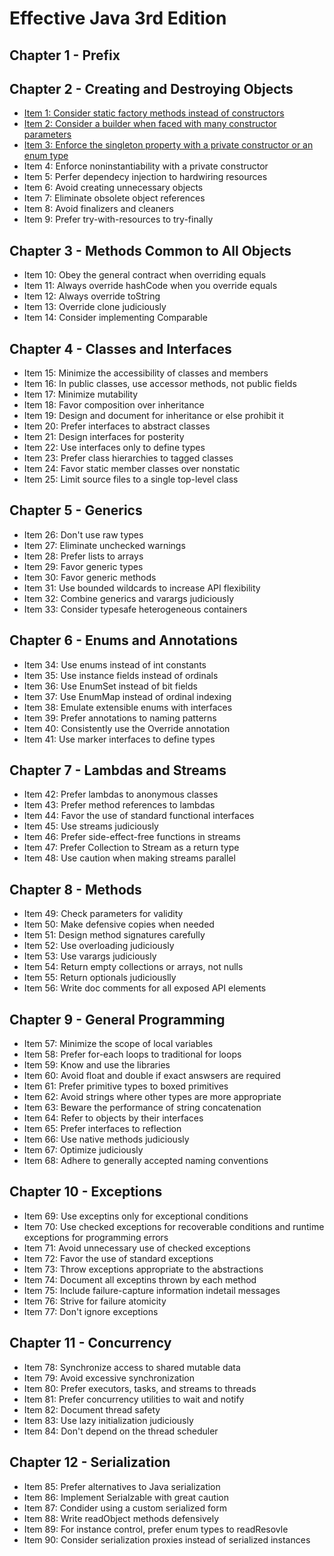# Effective Java 3rd Edition
## Chapter 1 - Prefix
## Chapter 2 - Creating and Destroying Objects
* [Item 1: Consider static factory methods instead of constructors](Chapter-2/Item-1-Consider-static-factory-methods-instead-of-constructors.md)
* [Item 2: Consider a builder when faced with many constructor parameters](Chapter-2/Item-2-Consider-a-builder-when-faced-with-many-constructor-parameters.md)
* [Item 3: Enforce the singleton property with a private constructor or an enum type](Chapter-2/Item-3-Enforce-the-singleton-property-with-a-private-constructor-or-enum-type.md)
* Item 4: Enforce noninstantiability with a private constructor
* Item 5: Perfer dependecy injection to hardwiring resources
* Item 6: Avoid creating unnecessary objects
* Item 7: Eliminate obsolete object references
* Item 8: Avoid finalizers and cleaners
* Item 9: Prefer try-with-resources to try-finally
## Chapter 3 - Methods Common to All Objects
* Item 10: Obey the general contract when overriding equals
* Item 11: Always override hashCode when you override equals
* Item 12: Always override toString
* Item 13: Override clone judiciously
* Item 14: Consider implementing Comparable
## Chapter 4 - Classes and Interfaces
* Item 15: Minimize the accessibility of classes and members
* Item 16: In public classes, use accessor methods, not public fields
* Item 17: Minimize mutability
* Item 18: Favor composition over inheritance
* Item 19: Design and document for inheritance or else prohibit it
* Item 20: Prefer interfaces to abstract classes
* Item 21: Design interfaces for posterity
* Item 22: Use interfaces only to define types
* Item 23: Prefer class hierarchies to tagged classes
* Item 24: Favor static member classes over nonstatic
* Item 25: Limit source files to a single top-level class
## Chapter 5 - Generics
* Item 26: Don't use raw types
* Item 27: Eliminate unchecked warnings
* Item 28: Prefer lists to arrays
* Item 29: Favor generic types
* Item 30: Favor generic methods
* Item 31: Use bounded wildcards to increase API flexibility
* Item 32: Combine generics and varargs judiciously
* Item 33: Consider typesafe heterogeneous containers
## Chapter 6 - Enums and Annotations
* Item 34: Use enums instead of int constants
* Item 35: Use instance fields instead of ordinals
* Item 36: Use EnumSet instead of bit fields
* Item 37: Use EnumMap instead of ordinal indexing
* Item 38: Emulate extensible enums with interfaces
* Item 39: Prefer annotations to naming patterns
* Item 40: Consistently use the Override annotation
* Item 41: Use marker interfaces to define types
## Chapter 7 - Lambdas and Streams
* Item 42: Prefer lambdas to anonymous classes
* Item 43: Prefer method references to lambdas
* Item 44: Favor the use of standard functional interfaces
* Item 45: Use streams judiciously
* Item 46: Prefer side-effect-free functions in streams
* Item 47: Prefer Collection to Stream as a return type
* Item 48: Use caution when making streams parallel
## Chapter 8 - Methods
* Item 49: Check parameters for validity
* Item 50: Make defensive copies when needed
* Item 51: Design method signatures carefully
* Item 52: Use overloading judiciously
* Item 53: Use varargs judiciously
* Item 54: Return empty collections or arrays, not nulls
* Item 55: Return optionals judiciouslly
* Item 56: Write doc comments for all exposed API elements
## Chapter 9 - General Programming
* Item 57: Minimize the scope of local variables
* Item 58: Prefer for-each loops to traditional for loops
* Item 59: Know and use the libraries
* Item 60: Avoid float and double if exact answsers are required
* Item 61: Prefer primitive types to boxed primitives
* Item 62: Avoid strings where other types are more appropriate
* Item 63: Beware the performance of string concatenation
* Item 64: Refer to objects by their interfaces
* Item 65: Prefer interfaces to reflection
* Item 66: Use native methods judiciously
* Item 67: Optimize judiciously
* Item 68: Adhere to generally accepted naming conventions
## Chapter 10 - Exceptions
* Item 69: Use exceptins only for exceptional conditions
* Item 70: Use checked exceptions for recoverable conditions and runtime exceptions for programming errors
* Item 71: Avoid unnecessary use of checked exceptions
* Item 72: Favor the use of standard exceptions
* Item 73: Throw exceptions appropriate to the abstractions
* Item 74: Document all exceptins thrown by each method
* Item 75: Include failure-capture information indetail messages
* Item 76: Strive for failure atomicity
* Item 77: Don't ignore exceptions
## Chapter 11 - Concurrency
* Item 78: Synchronize access to shared mutable data
* Item 79: Avoid excessive synchronization
* Item 80: Prefer executors, tasks, and streams to threads
* Item 81: Prefer concurrency utilities to wait and notify
* Item 82: Document thread safety
* Item 83: Use lazy initialization judiciously
* Item 84: Don't depend on the thread scheduler
## Chapter 12 - Serialization
* Item 85: Prefer alternatives to Java serialization
* Item 86: Implement Serialzable with great caution
* Item 87: Condider using a custom serialized form
* Item 88: Write readObject methods defensively
* Item 89: For instance control, prefer enum types to readResovle
* Item 90: Consider serialization proxies instead of serialized instances
